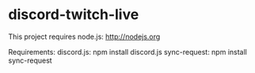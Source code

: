 # discord-twitch-live

This project requires node.js: http://nodejs.org

Requirements:
  discord.js: npm install discord.js
  sync-request: npm install sync-request
